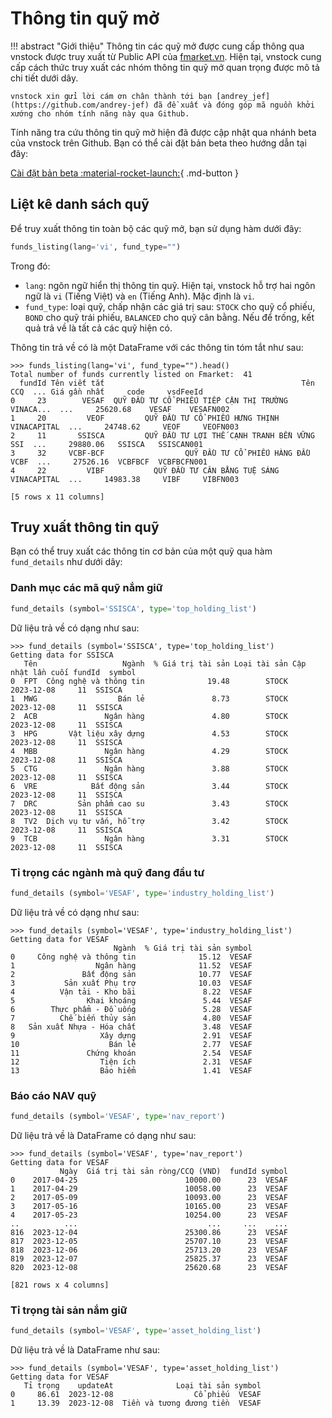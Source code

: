 # Thông tin quỹ mở

!!! abstract "Giới thiệu"
    Thông tin các quỹ mở được cung cấp thông qua vnstock được truy xuất từ Public API của [fmarket.vn](https://fmarket.vn/). Hiện tại, vnstock cung cấp cách thức truy xuất các nhóm thông tin quỹ mở quan trọng được mô tả chi tiết dưới dây.

    vnstock xin gửi lời cám ơn chân thành tới bạn [andrey_jef](https://github.com/andrey-jef) đã đề xuất và đóng góp mã nguồn khởi xướng cho nhóm tính năng này qua Github.


Tính năng tra cứu thông tin quỹ mở hiện đã được cập nhật qua nhánh beta của vnstock trên Github. Bạn có thể cài đặt bản beta theo hướng dẫn tại đây:

[Cài đặt bản beta :material-rocket-launch:](https://docs.vnstock.site/start/installation/#xac-inh-phien-ban-phu-hop){ .md-button }

## Liệt kê danh sách quỹ

Để truy xuất thông tin toàn bộ các quỹ mở, bạn sử dụng hàm dưới đây:

```python
funds_listing(lang='vi', fund_type="")
```

Trong đó:

- `lang`: ngôn ngữ hiển thị thông tin quỹ. Hiện tại, vnstock hỗ trợ hai ngôn ngữ là `vi` (Tiếng Việt) và `en` (Tiếng Anh). Mặc định là `vi`.
- `fund_type`: loại quỹ, chấp nhận các giá trị sau: `STOCK` cho quỹ cổ phiếu, `BOND` cho quỹ trái phiếu, `BALANCED` cho quỹ cân bằng. Nếu để trống, kết quả trả về là tất cả các quỹ hiện có.

Thông tin trả về có là một DataFrame với các thông tin tóm tắt như sau:

```shell
>>> funds_listing(lang='vi', fund_type="").head()
Total number of funds currently listed on Fmarket:  41
  fundId Tên viết tắt                                            Tên CCQ  ... Giá gần nhất     code     vsdFeeId
0     23        VESAF  QUỸ ĐẦU TƯ CỔ PHIẾU TIẾP CẬN THỊ TRƯỜNG VINACA...  ...     25620.68    VESAF    VESAFN002
1     20         VEOF         QUỸ ĐẦU TƯ CỔ PHIẾU HƯNG THỊNH VINACAPITAL  ...     24748.62     VEOF     VEOFN003
2     11       SSISCA         QUỸ ĐẦU TƯ LỢI THẾ CẠNH TRANH BỀN VỮNG SSI  ...     29880.06   SSISCA   SSISCAN001
3     32     VCBF-BCF                  QUỸ ĐẦU TƯ CỔ PHIẾU HÀNG ĐẦU VCBF  ...     27526.16  VCBFBCF  VCBFBCFN001
4     22         VIBF           QUỸ ĐẦU TƯ CÂN BẰNG TUỆ SÁNG VINACAPITAL  ...     14983.38     VIBF     VIBFN003

[5 rows x 11 columns]
```

## Truy xuất thông tin quỹ

Bạn có thể truy xuất các thông tin cơ bản của một quỹ qua hàm `fund_details` như dưới dây:

### Danh mục các mã quỹ nắm giữ

```python
fund_details (symbol='SSISCA', type='top_holding_list')
```

Dữ liệu trả về có dạng như sau:

```shell
>>> fund_details (symbol='SSISCA', type='top_holding_list')
Getting data for SSISCA
   Tên                   Ngành  % Giá trị tài sản Loại tài sản Cập nhật lần cuối fundId  symbol
0  FPT  Công nghệ và thông tin              19.48        STOCK        2023-12-08     11  SSISCA
1  MWG                  Bán lẻ               8.73        STOCK        2023-12-08     11  SSISCA
2  ACB               Ngân hàng               4.80        STOCK        2023-12-08     11  SSISCA
3  HPG       Vật liệu xây dựng               4.53        STOCK        2023-12-08     11  SSISCA
4  MBB               Ngân hàng               4.29        STOCK        2023-12-08     11  SSISCA
5  CTG               Ngân hàng               3.88        STOCK        2023-12-08     11  SSISCA
6  VRE            Bất động sản               3.44        STOCK        2023-12-08     11  SSISCA
7  DRC         Sản phẩm cao su               3.43        STOCK        2023-12-08     11  SSISCA
8  TV2  Dịch vụ tư vấn, hỗ trợ               3.42        STOCK        2023-12-08     11  SSISCA
9  TCB               Ngân hàng               3.31        STOCK        2023-12-08     11  SSISCA
```

### Tỉ trọng các ngành mà quỹ đang đầu tư

```python
fund_details (symbol='VESAF', type='industry_holding_list')
```

Dữ liệu trả về có dạng như sau:
    
```shell
>>> fund_details (symbol='VESAF', type='industry_holding_list')
Getting data for VESAF
                       Ngành  % Giá trị tài sản symbol
0     Công nghệ và thông tin              15.12  VESAF
1                  Ngân hàng              11.52  VESAF
2               Bất động sản              10.77  VESAF
3           Sản xuất Phụ trợ              10.03  VESAF
4          Vận tải - Kho bãi               8.22  VESAF
5                Khai khoáng               5.44  VESAF
6        Thực phẩm - Đồ uống               5.28  VESAF
7          Chế biến thủy sản               4.80  VESAF
8   Sản xuất Nhựa - Hóa chất               3.48  VESAF
9                   Xây dựng               2.91  VESAF
10                    Bán lẻ               2.77  VESAF
11               Chứng khoán               2.54  VESAF
12                  Tiện ích               2.31  VESAF
13                  Bảo hiểm               1.41  VESAF
```

### Báo cáo NAV quỹ

```python
fund_details (symbol='VESAF', type='nav_report')
```

Dữ liệu trả về là DataFrame có dạng như sau:

```
>>> fund_details (symbol='VESAF', type='nav_report')
Getting data for VESAF
           Ngày  Giá trị tài sản ròng/CCQ (VND)  fundId symbol
0    2017-04-25                        10000.00      23  VESAF
1    2017-04-29                        10058.00      23  VESAF
2    2017-05-09                        10093.00      23  VESAF
3    2017-05-16                        10165.00      23  VESAF
4    2017-05-23                        10254.00      23  VESAF
..          ...                             ...     ...    ...
816  2023-12-04                        25300.86      23  VESAF
817  2023-12-05                        25707.10      23  VESAF
818  2023-12-06                        25713.20      23  VESAF
819  2023-12-07                        25825.37      23  VESAF
820  2023-12-08                        25620.68      23  VESAF

[821 rows x 4 columns]
```

### Tỉ trọng tài sản nắm giữ

```python
fund_details (symbol='VESAF', type='asset_holding_list')
```

Dữ liệu trả về là DataFrame như sau:

```shell
>>> fund_details (symbol='VESAF', type='asset_holding_list')
Getting data for VESAF
   Tỉ trọng    updateAt              Loại tài sản symbol
0     86.61  2023-12-08                  Cổ phiếu  VESAF
1     13.39  2023-12-08  Tiền và tương đương tiền  VESAF
```